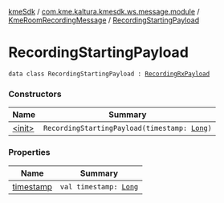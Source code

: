 [kmeSdk](../../../index.md) / [com.kme.kaltura.kmesdk.ws.message.module](../../index.md) / [KmeRoomRecordingMessage](../index.md) / [RecordingStartingPayload](./index.md)

# RecordingStartingPayload

`data class RecordingStartingPayload : `[`RecordingRxPayload`](../-recording-rx-payload/index.md)

### Constructors

| Name | Summary |
|---|---|
| [&lt;init&gt;](-init-.md) | `RecordingStartingPayload(timestamp: `[`Long`](https://kotlinlang.org/api/latest/jvm/stdlib/kotlin/-long/index.html)`)` |

### Properties

| Name | Summary |
|---|---|
| [timestamp](timestamp.md) | `val timestamp: `[`Long`](https://kotlinlang.org/api/latest/jvm/stdlib/kotlin/-long/index.html) |
